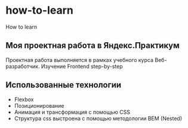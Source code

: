 # how-to-learn
How to learn


## Моя проектная работа в Яндекс.Практикум

Проектная работа выполняется в рамках учебного курса Веб-разработчик. Изучение Frontend step-by-step

## Использованные технологии
* Flexbox
* Позиционирование
* Анимация и трансформация с помощью CSS
* Структура css выстроена с помощью методологии BEM (Nested)

